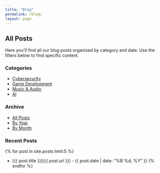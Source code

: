 ```yaml
---
title: "Blog"
permalink: /blog/
layout: page
---
```


## All Posts

Here you'll find all our blog posts organized by category and date. Use the filters below to find specific content.

### Categories
- [Cybersecurity](/blog/category/cybersecurity/)
- [Game Development](/blog/category/game-dev/)
- [Music & Audio](/blog/category/music/)
- [AI](/blog/category/ai/)

### Archive
- [All Posts](/blog/archive/)
- [By Year](/blog/year-archive/)
- [By Month](/blog/month-archive/)

### Recent Posts
{% for post in site.posts limit:5 %}
- [{{ post.title }}]({{ post.url }}) - {{ post.date | date: "%B %d, %Y" }}
{% endfor %} 